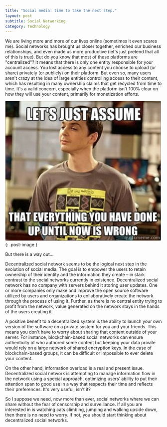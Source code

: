 ```yaml
---
title: "Social media: time to take the next step."
layout: post
subtitle: Social Networking
category: Technology
---
```

We are living more and more of our lives online (sometimes it even scares me). Social networks has brought us closer together, enriched our business relationships, and even made us more productive (let's just pretend that all of this is true). But do you know that most of these platforms are "centralized"? It means that there is only one entity responsible for your account access. You lost access to any content you choose to upload (or share) privately (or publicly) on their platform. But even so, many users aren't crazy at the idea of large entities controlling access to their content, which has resulting in many ownership claims that get recycled from time to time. It's a valid concern, especially when the platform isn't 100% clear on how they will use your content, primarily for monetization efforts.

![sheldon-cooper](/images/2018-01-04-social-media.jpg){: .post-image }

But there is a way out...

Decentralized social network seems to be the logical next step in the evolution of social media. The goal is to empower the users to retain ownership of their identity and the information they create – in stark contrast to the social networks currently in existence. Decentralized social network has no company with servers behind it storing user updates. One or more companies only make and improve the open source software utilized by users and organizations to collaboratively create the network through the process of using it. Further, as there is no central entity trying to profit from the network, value generated on the network stays in the hands of the users creating it.

A positive benefit to a decentralized system is the ability to launch your own version of the software on a private system for you and your friends. This means you don't have to worry about sharing that content outside of your server. For instance, blockchain-based social networks can ensure authenticity of who authored some content but keeping your data private would rely on a large network of shared encryption keys. In the case of blockchain-based groups, it can be difficult or impossible to ever delete your content.

On the other hand, information overload is a real and present issue. Decentralized social network is attempting to manage information flow in the network using a special approach, optimizing users’ ability to put their attention span to good use in a way that respects their time and reflects their preferences. It's very useful, isn't it?

So I suppose we need, now more than ever, social networks where we can share without the fear of censorship and surveillance. If all you are interested in is watching cats climbing, jumping and walking upside down, then there is no need to worry. If not, you should start thinking about decentralized social networks.
